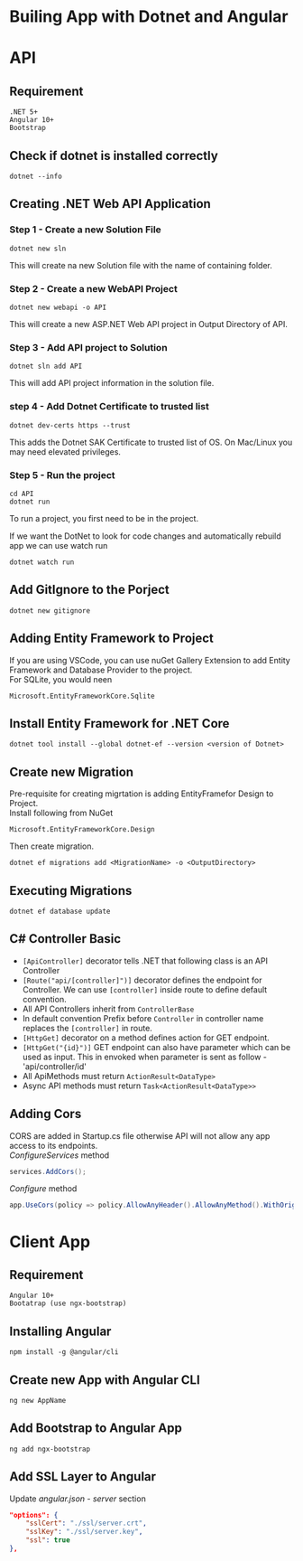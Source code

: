 # Builing App with Dotnet and Angular

# API

## Requirement

```
.NET 5+
Angular 10+
Bootstrap
```

## Check if dotnet is installed correctly

```
dotnet --info
```

## Creating .NET Web API Application

### Step 1 - Create a new Solution File

```
dotnet new sln
```

This will create na new Solution file with the name of containing folder.

### Step 2 - Create a new WebAPI Project

```
dotnet new webapi -o API
```

This will create a new ASP.NET Web API project in Output Directory of API.

### Step 3 - Add API project to Solution

```
dotnet sln add API
```

This will add API project information in the solution file.

### step 4 - Add Dotnet Certificate to trusted list

```
dotnet dev-certs https --trust
```

This adds the Dotnet SAK Certificate to trusted list of OS. On Mac/Linux you may need elevated privileges.

### Step 5 - Run the project

```
cd API
dotnet run
```

To run a project, you first need to be in the project.

If we want the DotNet to look for code changes and automatically rebuild app we can use watch run

```
dotnet watch run
```

## Add GitIgnore to the Porject

```
dotnet new gitignore
```

## Adding Entity Framework to Project

If you are using VSCode, you can use nuGet Gallery Extension to add Entity Framework and Database Provider to the project.  
For SQLite, you would neen

```
Microsoft.EntityFrameworkCore.Sqlite
```

## Install Entity Framework for .NET Core

```
dotnet tool install --global dotnet-ef --version <version of Dotnet>
```

## Create new Migration

Pre-requisite for creating migrtation is adding EntityFramefor Design to Project.  
Install following from NuGet

```
Microsoft.EntityFrameworkCore.Design
```

Then create migration.

```
dotnet ef migrations add <MigrationName> -o <OutputDirectory>
```

## Executing Migrations

```
dotnet ef database update
```

## C# Controller Basic

-   `[ApiController]` decorator tells .NET that following class is an API Controller
-   `[Route("api/[controller]")]` decorator defines the endpoint for Controller. We can use `[controller]` inside route to define default convention.
-   All API Controllers inherit from `ControllerBase`
-   In default convention Prefix before `Controller` in controller name replaces the `[controller]` in route.
-   `[HttpGet]` decorator on a method defines action for GET endpoint.
-   `[HttpGet("{id}")]` GET endpoint can also have parameter which can be used as input. This in envoked when parameter is sent as follow - 'api/controller/id'
-   All ApiMethods must return `ActionResult<DataType>`
-   Async API methods must return `Task<ActionResult<DataType>>`

## Adding Cors

CORS are added in Startup.cs file otherwise API will not allow any app access to its endpoints.  
_ConfigureServices_ method

```c#
services.AddCors();
```

_Configure_ method

```c#
app.UseCors(policy => policy.AllowAnyHeader().AllowAnyMethod().WithOrigins("http://localhost:4200"));
```

# Client App

## Requirement

```
Angular 10+
Bootatrap (use ngx-bootstrap)
```

## Installing Angular

```
npm install -g @angular/cli
```

## Create new App with Angular CLI

```
ng new AppName
```

## Add Bootstrap to Angular App

```
ng add ngx-bootstrap
```

## Add SSL Layer to Angular

Update _angular.json_ - _server_ section

```json
"options": {
    "sslCert": "./ssl/server.crt",
    "sslKey": "./ssl/server.key",
    "ssl": true
},
```
